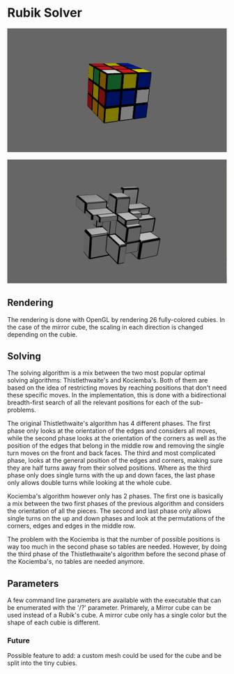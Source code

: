 # Rubik Solver

![rubik cube](https://github.com/tierChampion/rubik-solver/blob/master/res/rubik_scramble.png)

![mirror cube](https://github.com/tierChampion/rubik-solver/blob/master/res/mirror_scramble.png)

## Rendering

The rendering is done with OpenGL by rendering 26 fully-colored cubies. In the case of the mirror cube, the scaling in each direction is changed depending on the cubie.

## Solving

The solving algorithm is a mix between the two most popular optimal solving algorithms: Thistlethwaite's and Kociemba's. Both of them are based on the idea of restricting moves by reaching positions that don't need these specific moves. In the implementation, this is done with a bidirectional breadth-first search of all the relevant positions for each of the sub-problems.

The original Thistlethwaite's algorithm has 4 different phases. The first phase only looks at the orientation of the edges and considers all moves, while the second phase looks at the orientation of the corners as well as the position of the edges that belong in the middle row and removing the single turn moves on the front and back faces. The third and most complicated phase, looks at the general position of the edges and corners, making sure they are half turns away from their solved positions. Where as the third phase only does single turns with the up and down faces, the last phase only allows double turns while looking at the whole cube.

Kociemba's algorithm however only has 2 phases. The first one is basically a mix between the two first phases of the previous algorithm and considers the orientation of all the pieces. The second and last phase only allows single turns on the up and down phases and look at the permutations of the corners, edges and edges in the middle row.

The problem with the Kociemba is that the number of possible positions is way too much in the second phase so tables are needed. However, by doing the third phase of the Thistlethwaite's algorithm before the second phase of the Kociemba's, no tables are needed anymore.

## Parameters

A few command line parameters are available with the executable that can be enumerated with the '/?' parameter. Primarely, a Mirror cube can be used instead of a Rubik's cube. A mirror cube only has a single color but the shape of each cubie is different.

### Future

Possible feature to add: a custom mesh could be used for the cube and be split into the tiny cubies.
